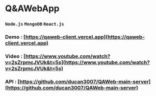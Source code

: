 # Q&AWebApp

### `Node.js`  `MongoDB`  `React.js`
### Demo : [https://qaweb-client.vercel.app](https://qaweb-client.vercel.app)

### Video : [https://www.youtube.com/watch?v=2sZrpmcJVUk&t=5s](https://www.youtube.com/watch?v=2sZrpmcJVUk&t=5s)

### API : [https://github.com/ducan3007/QAWeb-main-server](https://github.com/ducan3007/QAWeb-main-server)



